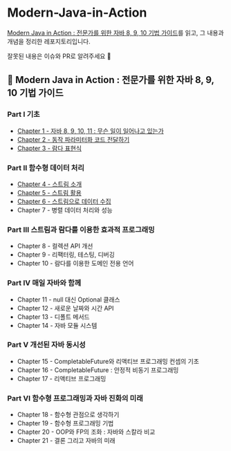 # Modern-Java-in-Action

[Modern Java in Action : 전문가를 위한 자바 8, 9, 10 기법 가이드](http://www.yes24.com/Product/Goods/77125987?pid=123487&cosemkid=go15646485055614872&gclid=Cj0KCQiA2-2eBhClARIsAGLQ2RnfiJRiNBVIJE4-RqUStA8sxbbPufA-nPNX5vp8FqJbyzkGq_XjvR4aAuAhEALw_wcB)를
읽고, 그 내용과 개념을 정리한 레포지토리입니다.

잘못된 내용은 이슈와 PR로 알려주세요 🥰

## 📌 Modern Java in Action : 전문가를 위한 자바 8, 9, 10 기법 가이드

### Part Ⅰ 기초

- [Chapter 1 - 자바 8, 9, 10, 11 : 무슨 일이 일어나고 있는가](/Chapter_01)
- [Chapter 2 - 동작 파라미터화 코드 전달하기](/Chapter_02)
- [Chapter 3 - 람다 표현식](/Chapter_03)

### Part Ⅱ 함수형 데이터 처리

- [Chapter 4 - 스트림 소개](/Chapter_04)
- [Chapter 5 - 스트림 활용](/Chapter_05)
- [Chapter 6 - 스트림으로 데이터 수집](/Chapter_06)
- Chapter 7 - 병렬 데이터 처리와 성능

### Part Ⅲ 스트림과 람다를 이용한 효과적 프로그래밍

- Chapter 8 - 컬렉션 API 개선
- Chapter 9 - 리팩터링, 테스팅, 디버깅
- Chapter 10 - 람다를 이용한 도메인 전용 언어

### Part Ⅳ 매일 자바와 함께

- Chapter 11 - null 대신 Optional 클래스
- Chapter 12 - 새로운 날짜와 시간 API
- Chapter 13 - 디폴트 메서드
- Chapter 14 - 자바 모듈 시스템

### Part Ⅴ 개선된 자바 동시성

- Chapter 15 - CompletableFuture와 리액티브 프로그래밍 컨셉의 기초
- Chapter 16 - CompletableFuture : 안정적 비동기 프로그래밍
- Chapter 17 - 리액티브 프로그래밍

### Part Ⅵ 함수형 프로그래밍과 자바 진화의 미래

- Chapter 18 - 함수형 관점으로 생각하기
- Chapter 19 - 함수형 프로그래밍 기법
- Chapter 20 - OOP와 FP의 조화 : 자바와 스칼라 비교
- Chapter 21 - 결론 그리고 자바의 미래
